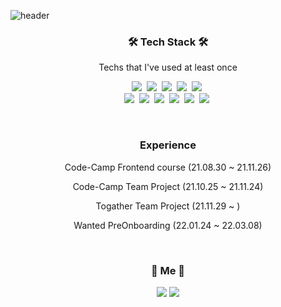 ![header](https://capsule-render.vercel.app/api?type=waving&color=fbc02d&height=300&section=header&text=Byungjin%20Ahn&fontSize=70)

<h3 align="center">🛠 Tech Stack 🛠</h3>

<p align="center"> Techs that I've used at least once </p>

<p align="center">
  <img src="https://img.shields.io/badge/Javascript-ffb13b?style=flat-square&logo=javascript&logoColor=white"/></a>&nbsp 
  <img src="https://img.shields.io/badge/html5-%23E34F26.svg?style=flat-square&logo=html5&logoColor=white"/></a>&nbsp
  <img src="https://img.shields.io/badge/css3-%231572B6.svg?style=flat-square&logo=css3&logoColor=white&color=orange"/></a>&nbsp
  <img src="https://img.shields.io/badge/react-%2320232a.svg?style=flat-square&logo=react&logoColor=%2361DAFB&color=blue"/></a>&nbsp
  <img src="https://img.shields.io/badge/react_native-%2320232a.svg?style=flat-square&logo=react&logoColor=%2361DAFB&color=blue"/></a>&nbsp
  <br/>
  <img src="https://img.shields.io/badge/redux-%23593d88.svg?style=flat-square&logo=redux&logoColor=white"/></a>&nbsp
  <img src="https://img.shields.io/badge/typescript-%23007ACC.svg?style=flat-square&logo=typescript&logoColor=white"/></a>&nbsp
  <img src="https://img.shields.io/badge/Next-black?style=flat-square&logo=next.js&logoColor=white"/></a>&nbsp
  <img src="https://img.shields.io/badge/styled--components-DB7093?style=flat-square&logo=styled-components&logoColor=white"/></a>&nbsp
  <img src="https://img.shields.io/badge/-GraphQL-E10098?style=flat-square&logo=graphql&logoColor=white"/></a>&nbsp
  <img src="https://img.shields.io/badge/-ApolloGraphQL-311C87?style=flat-square&logo=apollo-graphql"/></a>&nbsp
</p>

<br>

<h3 align="center">Experience</h3>
<div align="center" style="text-align:center">
  <p>Code-Camp Frontend course (21.08.30 ~ 21.11.26)</p>
  <p>Code-Camp Team Project (21.10.25 ~ 21.11.24)</p>
  <p>Togather Team Project (21.11.29 ~ )</p>
  <p>Wanted PreOnboarding (22.01.24 ~ 22.03.08)</p>
</div>
  
<br>

<h3 align="center"> 🧸 Me 🧸 </h3>
<p align="center">
  <a href="https://bbyungs.github.io/" target="_blank"><img src="https://img.shields.io/badge/Tech%20Blog-11B48A?style=flat-square&logo=Vimeo&logoColor=white&link=https://velog.io/@woo0_hooo"/></a>
  <a href="mailto:byungjin0120@gmail.com"><img src="https://img.shields.io/badge/Gmail-d14836?style=flat-square&logo=Gmail&logoColor=white&link=byungjin0120@gmail.com"/></a>
</p>
<br>
